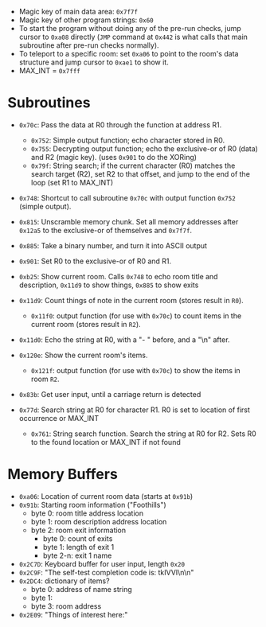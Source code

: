 
* Magic key of main data area: `0x7f7f`
* Magic key of other program strings: `0x60`
* To start the program without doing any of the pre-run checks, jump cursor to `0xa08` directly (`JMP` command at `0x442` is what calls that main subroutine after pre-run checks normally).
* To teleport to a specific room: set `0xa06` to point to the room's data structure and jump cursor to `0xae1` to show it.
* MAX_INT = `0x7fff`

# Subroutines

* `0x70c`: Pass the data at R0 through the function at address R1.
    * `0x752`: Simple output function; echo character stored in R0.
    * `0x755`: Decrypting output function; echo the exclusive-or of R0 (data) and R2 (magic key). (uses `0x901` to do the XORing)
	* `0x79f`: String search; if the current character (R0) matches the search target (R2), set R2 to that offset, and jump to the end of the loop (set R1 to MAX_INT)
* `0x748`: Shortcut to call subroutine `0x70c` with output function `0x752` (simple output).
* `0x815`: Unscramble memory chunk. Set all memory addresses after `0x12a5` to the exclusive-or of themselves and `0x7f7f`.
* `0x885`: Take a binary number, and turn it into ASCII output
* `0x901`: Set R0 to the exclusive-or of R0 and R1.
* `0xb25`: Show current room. Calls `0x748` to echo room title and description, `0x11d9` to show things, `0x885` to show exits
* `0x11d9`: Count things of note in the current room (stores result in `R0`).
    * `0x11f0`: output function (for use with `0x70c`) to count items in the current room (stores result in `R2`).
* `0x11d0`: Echo the string at R0, with a "- " before, and a "\n" after.
* `0x120e`: Show the current room's items.
    * `0x121f`: output function (for use with `0x70c`) to show the items in room `R2`.

* `0x83b`: Get user input, until a carriage return is detected
* `0x77d`: Search string at R0 for character R1. R0 is set to location of first occurrence or MAX_INT
    * `0x761`: String search function. Search the string at R0 for R2. Sets R0 to the found location or MAX_INT if not found

# Memory Buffers

* `0xa06`: Location of current room data (starts at `0x91b`)
* `0x91b`: Starting room information ("Foothills")
    * byte 0: room title address location
    * byte 1: room description address location
    * byte 2: room exit information
        * byte 0: count of exits
        * byte 1: length of exit 1
        * byte 2-n: exit 1 name
* `0x2C7D`: Keyboard buffer for user input, length `0x20`        
* `0x2C9F`: "The self-test completion code is: tkIVVI\n\n"
* `0x2DC4`: dictionary of items?
   * byte 0: address of name string
   * byte 1: 
   * byte 3: room address
* `0x2E09`: "Things of interest here:"